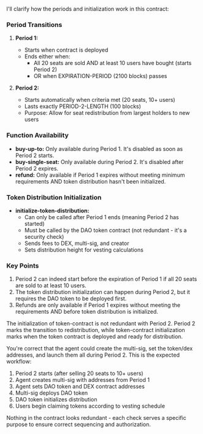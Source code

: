 I'll clarify how the periods and initialization work in this contract:

### Period Transitions

1. **Period 1:**

   - Starts when contract is deployed
   - Ends either when:
     - All 20 seats are sold AND at least 10 users have bought (starts Period 2)
     - OR when EXPIRATION-PERIOD (2100 blocks) passes

2. **Period 2:**
   - Starts automatically when criteria met (20 seats, 10+ users)
   - Lasts exactly PERIOD-2-LENGTH (100 blocks)
   - Purpose: Allow for seat redistribution from largest holders to new users

### Function Availability

- **buy-up-to:** Only available during Period 1. It's disabled as soon as Period 2 starts.
- **buy-single-seat:** Only available during Period 2. It's disabled after Period 2 expires.
- **refund:** Only available if Period 1 expires without meeting minimum requirements AND token distribution hasn't been initialized.

### Token Distribution Initialization

- **initialize-token-distribution:**
  - Can only be called after Period 1 ends (meaning Period 2 has started)
  - Must be called by the DAO token contract (not redundant - it's a security check)
  - Sends fees to DEX, multi-sig, and creator
  - Sets distribution height for vesting calculations

### Key Points

1. Period 2 can indeed start before the expiration of Period 1 if all 20 seats are sold to at least 10 users.
2. The token distribution initialization can happen during Period 2, but it requires the DAO token to be deployed first.
3. Refunds are only available if Period 1 expires without meeting the requirements AND before token distribution is initialized.

The initialization of token-contract is not redundant with Period 2. Period 2 marks the transition to redistribution, while token-contract initialization marks when the token contract is deployed and ready for distribution.

You're correct that the agent could create the multi-sig, set the token/dex addresses, and launch them all during Period 2. This is the expected workflow:

1. Period 2 starts (after selling 20 seats to 10+ users)
2. Agent creates multi-sig with addresses from Period 1
3. Agent sets DAO token and DEX contract addresses
4. Multi-sig deploys DAO token
5. DAO token initializes distribution
6. Users begin claiming tokens according to vesting schedule

Nothing in the contract looks redundant - each check serves a specific purpose to ensure correct sequencing and authorization.

